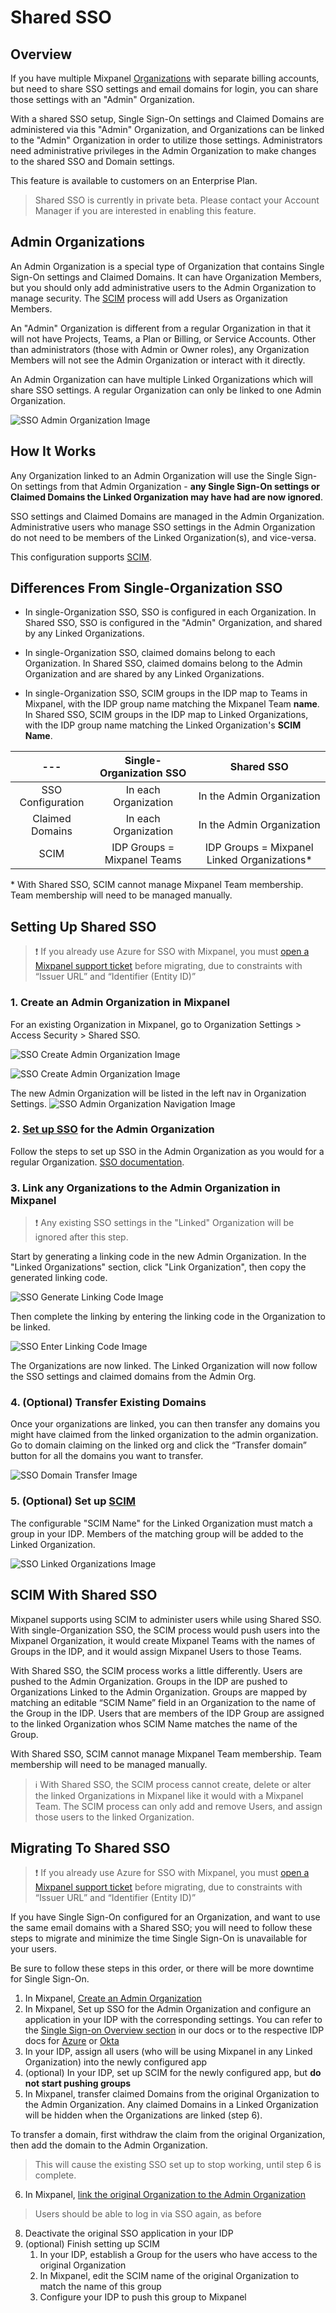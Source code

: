 # Shared SSO

## Overview

If you have multiple Mixpanel [Organizations](/docs/orgs-and-projects/organizations) with separate billing accounts, but need to share SSO settings and email domains for login, you can share those settings with an "Admin" Organization.

With a shared SSO setup, Single Sign-On settings and Claimed Domains are administered via this "Admin" Organization, and Organizations can be linked to the "Admin" Organization in order to utilize those settings. Administrators need administrative privileges in the Admin Organization to make changes to the shared SSO and Domain settings.

This feature is available to customers on an Enterprise Plan.

> Shared SSO is currently in private beta. Please contact your Account Manager if you are interested in enabling this feature.

## Admin Organizations

An Admin Organization is a special type of Organization that contains Single Sign-On settings and Claimed Domains. It can have Organization Members, but you should only add administrative users to the Admin Organization to manage security. The [SCIM](/docs/access-security/single-sign-on/overview#scim) process will add Users as Organization Members.

An "Admin" Organization is different from a regular Organization in that it will not have Projects, Teams, a Plan or Billing, or Service Accounts. Other than administrators (those with Admin or Owner roles), any Organization Members will not see the Admin Organization or interact with it directly.

An Admin Organization can have multiple Linked Organizations which will share SSO settings. A regular Organization can only be linked to one Admin Organization.

![SSO Admin Organization Image](/sso_view_admin_org.png)

## How It Works

Any Organization linked to an Admin Organization will use the Single Sign-On settings from that Admin Organization - **any Single Sign-On settings or Claimed Domains the Linked Organization may have had are now ignored**.

SSO settings and Claimed Domains are managed in the Admin Organization. Administrative users who manage SSO settings in the Admin Organization do not need to be members of the Linked Organization(s), and vice-versa.

This configuration supports [SCIM](/docs/access-security/single-sign-on/overview#scim).

## Differences From Single-Organization SSO

- In single-Organization SSO, SSO is configured in each Organization. In Shared SSO, SSO is configured in the "Admin" Organization, and shared by any Linked Organizations.

- In single-Organization SSO, claimed domains belong to each Organization. In Shared SSO, claimed domains belong to the Admin Organization and are shared by any Linked Organizations.

- In single-Organization SSO, SCIM groups in the IDP map to Teams in Mixpanel, with the IDP group name matching the Mixpanel Team **name**. In Shared SSO, SCIM groups in the IDP map to Linked Organizations, with the IDP group name matching the Linked Organization's **SCIM Name**.

 ---|**Single-Organization SSO**|**Shared SSO**
:-----:|:-----:|:-----:
SSO Configuration|In each Organization|In the Admin Organization
Claimed Domains|In each Organization|In the Admin Organization
SCIM|IDP Groups = Mixpanel Teams|IDP Groups = Mixpanel Linked Organizations*

\* With Shared SSO, SCIM cannot manage Mixpanel Team membership. Team membership will need to be managed manually.

## Setting Up Shared SSO

> ❗ If you already use Azure for SSO with Mixpanel, you must [open a Mixpanel support ticket](https://mixpanel.com/get-support) before migrating, due to constraints with “Issuer URL” and “Identifier (Entity ID)”

### 1. Create an Admin Organization in Mixpanel

For an existing Organization in Mixpanel, go to Organization Settings > Access Security > Shared SSO.

![SSO Create Admin Organization Image](/sso_create_admin_org1.png)

![SSO Create Admin Organization Image](/sso_create_admin_org2.png)

The new Admin Organization will be listed in the left nav in Organization Settings.
![SSO Admin Organization Navigation Image](/sso_admin_org_nav.png)

### 2. [Set up SSO](/docs/access-security/single-sign-on/overview) for the Admin Organization

Follow the steps to set up SSO in the Admin Organization as you would for a regular Organization. [SSO documentation](/docs/access-security/single-sign-on/overview).

### 3. Link any Organizations to the Admin Organization in Mixpanel

> ❗ Any existing SSO settings in the "Linked" Organization will be ignored after this step.

Start by generating a linking code in the new Admin Organization. In the "Linked Organizations" section, click "Link Organization", then copy the generated linking code.

![SSO Generate Linking Code Image](/sso_generate_linking_code.png)

Then complete the linking by entering the linking code in the Organization to be linked.

![SSO Enter Linking Code Image](/sso_enter_linking_code.png)

The Organizations are now linked. The Linked Organization will now follow the SSO settings and claimed domains from the Admin Org.

### 4. (Optional) Transfer Existing Domains

Once your organizations are linked, you can then transfer any domains you might have claimed from the linked organization to the admin organization. Go to domain claiming on the linked org and click the “Transfer domain” button for all the domains you want to transfer.

![SSO Domain Transfer Image](/sso_domain_transfer_image.png)

### 5. (Optional) Set up [SCIM](/docs/access-security/single-sign-on/overview#scim)

The configurable "SCIM Name" for the Linked Organization must match a group in your IDP. Members of the matching group will be added to the Linked Organization.

![SSO Linked Organizations Image](/sso_linked_orgs.png)

## SCIM With Shared SSO

Mixpanel supports using SCIM to administer users while using Shared SSO. With single-Organization SSO, the SCIM process would push users into the Mixpanel Organization, it would create Mixpanel Teams with the names of Groups in the IDP, and it would assign Mixpanel Users to those Teams.

With Shared SSO, the SCIM process works a little differently. Users are pushed to the Admin Organization. Groups in the IDP are pushed to Organizations Linked to the Admin Organization. Groups are mapped by matching an editable “SCIM Name” field in an Organization to the name of the Group in the IDP. Users that are members of the IDP Group are assigned to the linked Organization whos SCIM Name matches the name of the Group.

With Shared SSO, SCIM cannot manage Mixpanel Team membership. Team membership will need to be managed manually.

> ℹ️ With Shared SSO, the SCIM process cannot create, delete or alter the linked Organizations in Mixpanel like it would with a Mixpanel Team. The SCIM process can only add and remove Users, and assign those users to the linked Organization.

## Migrating To Shared SSO

> ❗ If you already use Azure for SSO with Mixpanel, you must [open a Mixpanel support ticket](https://mixpanel.com/get-support) before migrating, due to constraints with “Issuer URL” and “Identifier (Entity ID)”

If you have Single Sign-On configured for an Organization, and want to use the same email domains with a Shared SSO; you will need to follow these steps to migrate and minimize the time Single Sign-On is unavailable for your users.

Be sure to follow these steps in this order, or there will be more downtime for Single Sign-On.

1. In Mixpanel, [Create an Admin Organization](#1-create-an-admin-organization-in-mixpanel)
2. In Mixpanel, Set up SSO for the Admin Organization and configure an application in your IDP with the corresponding settings. You can refer to the [Single Sign-on Overview section](/docs/access-security/single-sign-on/overview) in our docs or to the respective IDP docs for [Azure](/docs/access-security/single-sign-on/azure) or [Okta](/docs/access-security/single-sign-on/okta)
3. In your IDP, assign all users (who will be using Mixpanel in any Linked Organization) into the newly configured app
4. (optional) In your IDP, set up SCIM for the newly configured app, but **do not start pushing groups**
5. In Mixpanel, transfer claimed Domains from the original Organization to the Admin Organization. Any claimed Domains in a Linked Organization will be hidden when the Organizations are linked (step 6).

To transfer a domain, first withdraw the claim from the original Organization, then add the domain to the Admin Organization.

> This will cause the existing SSO set up to stop working, until step 6 is complete.

6. In Mixpanel, [link the original Organization to the Admin Organization](#3-link-any-organizations-to-the-admin-organization-in-mixpanel)

> Users should be able to log in via SSO again, as before

8. Deactivate the original SSO application in your IDP
9. (optional) Finish setting up SCIM
    1. In your IDP, establish a Group for the users who have access to the original Organization
    2. In Mixpanel, edit the SCIM name of the original Organization to match the name of this group
    3. Configure your IDP to push this group to Mixpanel
